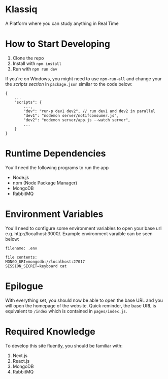 # Klassiq

A Platform where you can study anything in Real Time

# How to Start Developing

1. Clone the repo
1. Install with `npm install`
1. Run with `npm run dev`

If you're on Windows, you might need to use `npm-run-all` and change your the *scripts section* in `package.json` similar to the code below:

```
{
    ...
    "scripts": {
        ...,
        "dev": "run-p dev1 dev2", // run dev1 and dev2 in parallel
        "dev1": "nodemon server/notifconsumer.js",
        "dev2": "nodemon server/app.js --watch server",
        ...
    }
}
```

# Runtime Dependencies

You'll need the following programs to run the app
- Node.js
- npm (Node Package Manager)
- MongoDB
- RabbitMQ

# Environment Variables

You'll need to configure some environment variables to open your base url e.g. http://localhost:3000/. Example environment varaible can be seen below:

```
filename: .env

file contents:
MONGO_URI=mongodb://localhost:27017
SESSION_SECRET=keyboard cat
```

# Epilogue

With everything set, you should now be able to open the base URL and you will open the homepage of the website. Quick reminder, the base URL is equivalent to `/index` which is contained in `pages/index.js`.

# Required Knowledge

To develop this site fluently, you should be familiar with:
1. Next.js
1. React.js
1. MongoDB
1. RabbitMQ
